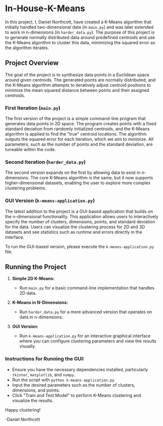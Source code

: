 # In-House-K-Means

In this project, I, Daniel Northcott, have created a K-Means algorithm that initially handled two-dimensional data (in `main.py`) and was later extended to work in n-dimensions (in `harder_data.py`). The purpose of this project is to generate normally distributed data around predefined centroids and use the K-Means algorithm to cluster this data, minimizing the squared error as the algorithm iterates.

## Project Overview

The goal of the project is to synthesize data points in a Euclidean space around given centroids. The generated points are normally distributed, and the K-Means algorithm attempts to iteratively adjust centroid positions to minimize the mean squared distance between points and their assigned centroids.

### First Iteration (`main.py`)

The first version of the project is a simple command-line program that generates data points in 2D space. The program creates points with a fixed standard deviation from randomly initialized centroids, and the K-Means algorithm is applied to find the "true" centroid locations. The algorithm outputs the squared error for each iteration, which we aim to minimize. All parameters, such as the number of points and the standard deviation, are tuneable within the code.

### Second Iteration (`harder_data.py`)

The second version expands on the first by allowing data to exist in n-dimensions. The core K-Means algorithm is the same, but it now supports higher-dimensional datasets, enabling the user to explore more complex clustering problems.

### GUI Version (`k-means-application.py`)

The latest addition to the project is a GUI-based application that builds on the n-dimensional functionality. This application allows users to interactively specify the number of clusters, dimensions, points, and standard deviation for the data. Users can visualize the clustering process for 2D and 3D datasets and see statistics such as runtime and errors directly in the interface.

To run the GUI-based version, please execute the `k-means-application.py` file.

## Running the Project

1. **Simple 2D K-Means:**
   - Run `main.py` for a basic command-line implementation that handles 2D data.

2. **K-Means in N-Dimensions:**
   - Run `harder_data.py` for a more advanced version that operates on data in n-dimensions.

3. **GUI Version:**
   - Run `k-means-application.py` for an interactive graphical interface where you can configure clustering parameters and view the results visually.

### Instructions for Running the GUI:

- Ensure you have the necessary dependencies installed, particularly `tkinter`, `matplotlib`, and `numpy`.
- Run the script with `python k-means-application.py`.
- Input the desired parameters such as the number of clusters, dimensions, and points.
- Click "Train and Test Model" to perform K-Means clustering and visualize the results.

Happy clustering!

-Daniel Northcott
